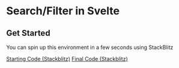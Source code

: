 # Search/Filter in Svelte

## Get Started
You can spin up this environment in a few seconds using StackBlitz

[Starting Code (Stackblitz)](https://stackblitz.com/github/huntabyte/svelte-search-filter/tree/starter)
[Final Code (Stackblitz)](https://stackblitz.com/github/huntabyte/svelte-search-filter)
